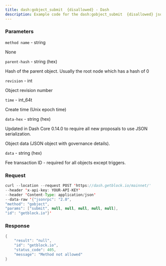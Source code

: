 ```yaml
---
title: dash:gobject_submit  {disallowed} - Dash
description: Example code for the dash:gobject_submit  {disallowed} json-rpc method. Сomplete guide on how to use dash:gobject_submit  {disallowed} json-rpc in GetBlock.io Web3 documentation.
---
```


### Parameters


`method name` - string

None

`parent-hash` - string (hex)

Hash of the parent object. Usually the root node which has a hash of 0

`revision` - int

Object revision number

`time` - int_64t

Create time (Unix epoch time)

`data-hex` - string (hex)

Updated in Dash Core 0.14.0 to require all new proposals to use JSON
serialization.

Object data (JSON object with governance details).

`data` - string (hex)

Fee transaction ID - required for all objects except triggers.

### Request

``` java
curl --location --request POST 'https://dash.getblock.io/mainnet/' 
--header 'x-api-key: YOUR-API-KEY' 
--header 'Content-Type: application/json' 
--data-raw '{"jsonrpc": "2.0",
"method": "gobject",
"params": ["submit", null, null, null, null, null],
"id": "getblock.io"}'
```

###  Response

``` java
{
    "result": "null",
    "id": "getblock.io",
    "status_code": 405,
    "message": "Method not allowed"
}
```

